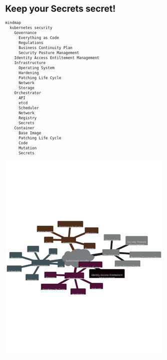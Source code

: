 
# Keep your Secrets secret!

```mermaid
mindmap
  kubernetes security
    Governance
      Everything as Code
      Regulations
      Business Continuity Plan 
      Security Posture Management
    Identity Access Entiltement Management
    Infrastructure 
      Operating System 
      Hardening 
      Patching Life Cycle
      Network
      Storage 
    Orchestrator 
      API
      etcd
      Scheduler 
      Network
      Registry
      Secrets
    Container
      Base Image
      Patching Life Cycle
      Code
      Mutation
      Secrets 
```

![](../images/mermaid-diagram-2022-12-28-131205.svg)

<!-- mindmap
  root((kubernetes security))
    Core
      Operating System 
      Hardening 
      Patching Life Cycle
    Infrastructure
      Identity, Access, Entiltement Management
      Security Posture Management
      Network Security Zone
      Data Classification
    Business Continuity Plan 
    Container Registry
    Control Plane
      API 
        Authentication
        Segmentations
      etcd 
        Authenthication
        Encryption
      Network
        Ingress
        Egress 
        Policies
        Segmentations
    Worker -->
